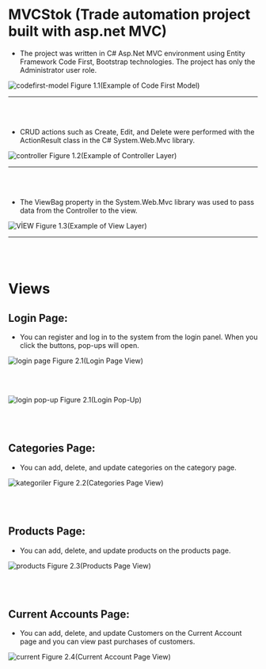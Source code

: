 # MVCStok (Trade automation project built with asp.net MVC)

* The project was written in C# Asp.Net MVC environment using Entity Framework Code First, Bootstrap technologies. The project has only the Administrator user role.

![codefirst-model](https://user-images.githubusercontent.com/56682209/211809603-c3301e87-1c12-4711-9c59-a608e27a7861.png)
Figure 1.1(Example of Code First Model)

------------------------------------------------------------------------------------------------------------------------------------------------------

<br />
<br />

* CRUD actions such as Create, Edit, and Delete were performed with the ActionResult class in the C# System.Web.Mvc library.

![controller](https://user-images.githubusercontent.com/56682209/211811403-3c17409c-d588-47af-8964-50cbc6db0ba8.jpg)
Figure 1.2(Example of Controller Layer)

-------------------------------------------------------------------------------------------------------------------------------------------------------

<br />
<br />

* The ViewBag property in the System.Web.Mvc library was used to pass data from the Controller to the view.

![VİEW](https://user-images.githubusercontent.com/56682209/211813835-fb3a220f-b489-446a-8314-c80a26320abd.jpg)
Figure 1.3(Example of View Layer)

-------------------------------------------------------------------------------------------------------------------------------------------------------

<br />
<br />

# Views

## Login Page: ##
  * You can register and log in to the system from the login panel. When you click the buttons, pop-ups will open.
  
![login page](https://user-images.githubusercontent.com/56682209/211820216-df247cc1-75c9-4cdb-9c76-ae423450651e.png)
Figure 2.1(Login Page View)

<br />
<br />

![login pop-up](https://user-images.githubusercontent.com/56682209/211820629-4428cf65-46fb-45e7-a324-e61da6ff513e.png)
Figure 2.1(Login Pop-Up)

<br />
<br />

##  Categories Page: ##
* You can add, delete, and update categories on the category page.

![kategoriler](https://user-images.githubusercontent.com/56682209/211851928-1047fdf0-b6bf-4ee7-9f79-cf1615d20bde.png)
Figure 2.2(Categories Page View)

<br />
<br />

##  Products Page: ##
* You can add, delete, and update products on the products page.

![products](https://user-images.githubusercontent.com/56682209/211854945-daec1e0c-0fec-49c5-b6ce-933e19fb57a5.png)
Figure 2.3(Products Page View)

<br />
<br />

##  Current Accounts Page: ##
* You can add, delete, and update Customers on the Current Account page and you can view past purchases of customers.

![current](https://user-images.githubusercontent.com/56682209/211854526-cf24bef1-db37-46c8-9843-eac08b2e56d4.png)
Figure 2.4(Current Account Page View)



